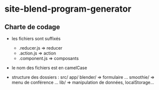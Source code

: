 # site-blend-program-generator

## Charte de codage

- les fichiers sont suffixés
  - .reducer.js => reducer
  - .action.js => action
  - .component.js => composants

- le nom des fichiers est en camelCase

- structure des dossiers :
  src/
    app/
      blender/      => formulaire
        ...
      smoothie/     => menu de conférence
        ...
    lib/            => manipulation de données, localStorage...

